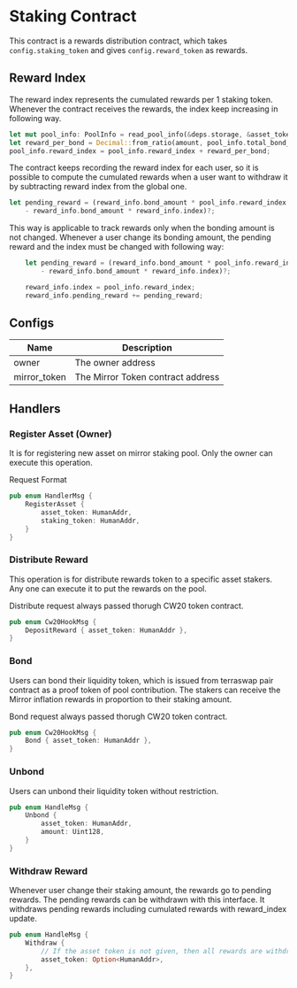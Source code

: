 # Staking Contract

This contract is a rewards distribution contract, which takes `config.staking_token` and gives `config.reward_token` as rewards. 


## Reward Index
The reward index represents the cumulated rewards per 1 staking token. Whenever the contract receives the rewards, the index keep increasing in following way.

```rust
let mut pool_info: PoolInfo = read_pool_info(&deps.storage, &asset_token_raw)?;
let reward_per_bond = Decimal::from_ratio(amount, pool_info.total_bond_amount);
pool_info.reward_index = pool_info.reward_index + reward_per_bond;
```

The contract keeps recording the reward index for each user, so it is possible to compute the cumulated rewards when a user want to withdraw it by subtracting reward index from the global one.

```rust
let pending_reward = (reward_info.bond_amount * pool_info.reward_index
    - reward_info.bond_amount * reward_info.index)?;
```

This way is applicable to track rewards only when the bonding amount is not changed. Whenever a user change its bonding amount, the pending reward and the index must be changed with following way: 

```rust
    let pending_reward = (reward_info.bond_amount * pool_info.reward_index
        - reward_info.bond_amount * reward_info.index)?;

    reward_info.index = pool_info.reward_index;
    reward_info.pending_reward += pending_reward;
```

## Configs
| Name         | Description                       |
| ------------ | --------------------------------- |
| owner        | The owner address                 |
| mirror_token | The Mirror Token contract address |

## Handlers

### Register Asset (Owner)
It is for registering new asset on mirror staking pool. Only the owner can execute this operation.

Request Format
```rust
pub enum HandlerMsg {
    RegisterAsset {
        asset_token: HumanAddr,
        staking_token: HumanAddr,
    }
}
```

### Distribute Reward
This operation is for distribute rewards token to a specific asset stakers. Any one can execute it to put the rewards on the pool.

Distribute request always passed thorugh CW20 token contract.
```rust
pub enum Cw20HookMsg {
    DepositReward { asset_token: HumanAddr },
}
```

### Bond
Users can bond their liquidity token, which is issued from terraswap pair contract as a proof token of pool contribution. The stakers can receive the Mirror inflation rewards in proportion to their staking amount.

Bond request always passed thorugh CW20 token contract.

```rust
pub enum Cw20HookMsg {
    Bond { asset_token: HumanAddr },
}
```

### Unbond
Users can unbond their liquidity token without restriction.

```rust
pub enum HandleMsg {
    Unbond {
        asset_token: HumanAddr,
        amount: Uint128,
    }
}
```

### Withdraw Reward
Whenever user change their staking amount, the rewards go to pending rewards. The pending rewards can be withdrawn with this interface. It withdraws pending rewards including cumulated rewards with reward_index update.

```rust
pub enum HandleMsg {
    Withdraw {
        // If the asset token is not given, then all rewards are withdrawn
        asset_token: Option<HumanAddr>,
    },
}
```

